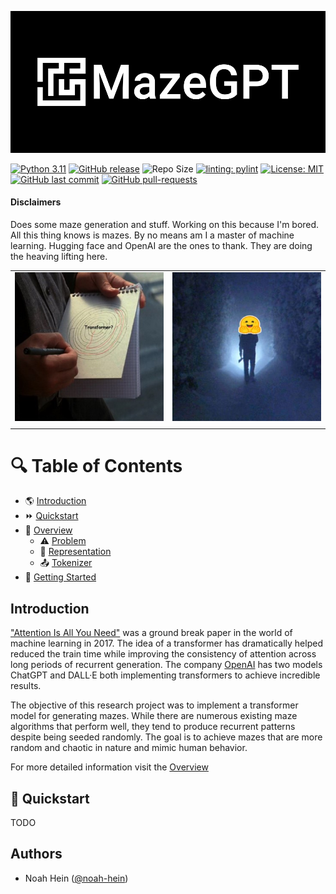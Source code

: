 ![MazeGPT](media/logo_small.png)

[![Python 3.11](https://img.shields.io/badge/python-3.11-blue.svg)](https://www.python.org/downloads/release/python-3110/)
[![GitHub release](https://img.shields.io/github/release/noah-hein/mazeGPT)](https://GitHub.com/noah-hein/mazeGPT/releases/)
![Repo Size](https://img.shields.io/github/repo-size/noah-hein/mazeGPT)
[![linting: pylint](https://img.shields.io/badge/linting-pylint-yellowgreen)](https://github.com/pylint-dev/pylint)
[![License: MIT](https://img.shields.io/badge/License-MIT-yellow.svg)](https://github.com/noah-hein/mazeGPT/blob/main/LICENSE)
[![GitHub last commit](https://img.shields.io/github/last-commit/noah-hein/mazeGPT.svg)](https://github.com/noah-hein/mazeGPT/commits/master)
[![GitHub pull-requests](https://img.shields.io/github/issues-pr/noah-hein/mazeGPT)](https://GitHub.com/noah-hein/mazeGPT/pull/)

#### Disclaimers
Does some maze generation and stuff. Working on this because I'm bored.
All this thing knows is mazes. By no means am I a master of machine learning. 
Hugging face and OpenAI are the ones to thank. They are doing the heaving lifting here.

|                                    |                                |
|:----------------------------------:|:------------------------------:|
| ![Inception](/media/inception.jpg) | ![Shining](/media/shining.jpg) |
|                                    |                                |

# 🔍 Table of Contents
* 🌎 [Introduction](#introduction)
* ⏩ [Quickstart](#-quickstart)
* 📗 [Overview](docs/OVERVIEW.md#-overview)
  * ⚠️ [Problem](docs/OVERVIEW.md#-the-problem)
  * 📐 [Representation](docs/OVERVIEW.md#-representing-a-maze)
  * 📤 [Tokenizer](docs/OVERVIEW.md#-tokenizer)
* 🔧 [Getting Started](docs/GETTING_STARTED.md)

## Introduction
["Attention Is All You Need"](https://proceedings.neurips.cc/paper_files/paper/2017/file/3f5ee243547dee91fbd053c1c4a845aa-Paper.pdf) 
was a ground break paper in the world of machine learning in 2017.
The idea of a transformer has dramatically helped reduced the train time while improving the consistency
of attention across long periods of recurrent generation. The company [OpenAI](https://openai.com/) has two models ChatGPT and DALL·E both implementing transformers to achieve 
incredible results. 

The objective of this research project was to implement a transformer model for generating mazes. 
While there are numerous existing maze algorithms that perform well, they tend to produce recurrent patterns despite 
being seeded randomly. The goal is to achieve mazes that are more random and chaotic in nature and mimic human behavior.

For more detailed information visit the [Overview](docs/OVERVIEW.md)

## 🔧 Quickstart
TODO

## Authors
- Noah Hein ([@noah-hein](https://github.com/noah-hein))





